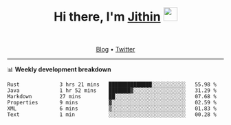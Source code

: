 <h1 align="center">Hi there, I'm <a href="https://jithset.github.io/" target="_blank">Jithin</a> <img
src="https://github.com/blackcater/blackcater/raw/main/images/Hi.gif" height="32" /></h1>

<br />

<p align="center">
  <a href="https://jithset.github.io">Blog</a> •
  <a href="https://twitter.com/jithset">Twitter</a>
</p>

---

📊 **Weekly development breakdown**

<!--START_SECTION:waka-->

```text
Rust             3 hrs 21 mins   ██████████████░░░░░░░░░░░   55.98 %
Java             1 hr 52 mins    ███████▓░░░░░░░░░░░░░░░░░   31.29 %
Markdown         27 mins         ██░░░░░░░░░░░░░░░░░░░░░░░   07.68 %
Properties       9 mins          ▓░░░░░░░░░░░░░░░░░░░░░░░░   02.59 %
XML              6 mins          ▒░░░░░░░░░░░░░░░░░░░░░░░░   01.83 %
Text             1 min           ░░░░░░░░░░░░░░░░░░░░░░░░░   00.28 %
```

<!--END_SECTION:waka-->

